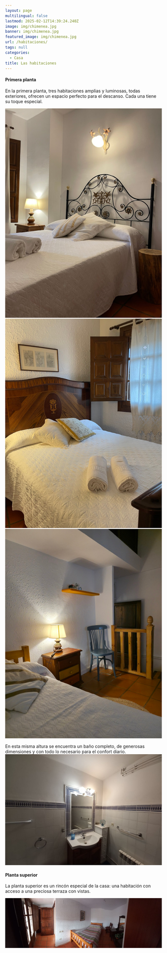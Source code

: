 ```yaml
---
layout: page
multilingual: false
lastmod: 2025-02-12T14:39:24.240Z
image: img/chimenea.jpg
banner: img/chimenea.jpg
featured_image: img/chimenea.jpg
url: /habitaciones/
tags: null
categories:
  - Casa
title: Las habitaciones
---
```


#### Primera planta

En la primera planta, tres habitaciones amplias y luminosas, todas exteriores, ofrecen un espacio perfecto para el descanso. Cada una tiene su toque especial.

![](/img/casa/hab1.jpg)
![](/img/casa/hab2.jpg)
![](/img/casa/hab3.jpg)

En esta misma altura se encuentra un baño completo, de generosas dimensiones y con todo lo necesario para el confort diario.
![](/img/casa/banyo.jpg)

#### Planta superior

La planta superior es un rincón especial de la casa: una habitación con acceso a una preciosa terraza con vistas.

![](/img/casa/superior.jpg)

